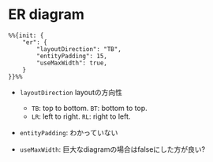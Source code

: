 # ER diagram

```
%%{init: {
    "er": {
        "layoutDirection": "TB",
        "entityPadding": 15,
        "useMaxWidth": true,
    }
}}%%
```

* `layoutDirection` layoutの方向性
    * `TB`: top to bottom. `BT`: bottom to top.
    * `LR`: left to right. `RL`: right to left.

* `entityPadding`: わかっていない
* `useMaxWidth`: 巨大なdiagramの場合はfalseにした方が良い?
